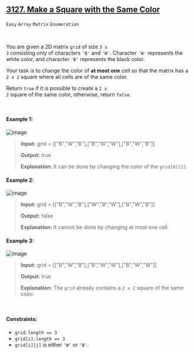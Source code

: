 ## [3127. Make a Square with the Same Color](https://leetcode.com/problems/make-a-square-with-the-same-color)

<code>Easy</code> <code>Array</code> <code>Matrix</code> <code>Enumeration</code>

<br>

You are given a 2D matrix <code>grid</code> of size <code>3 x 3</code> consisting only of characters <code>'B'</code> and <code>'W'</code>. Character <code>'W'</code> represents the white color, and character <code>'B'</code> represents the black color.

Your task is to change the color of __at most one__ cell so that the matrix has a <code>2 x 2</code> square where all cells are of the same color.

Return <code>true</code> if it is possible to create a <code>2 x 2</code> square of the same color, otherwise, return <code>false</code>.

<br>

#### Example 1:

![image](https://github.com/LucasGPrudente/leetcode-problems/assets/165199182/2af0c9ca-4719-4ecb-8b21-863428df1abd)

> __Input:__ grid = [["B","W","B"],["B","W","W"],["B","W","B"]]
> 
> __Output:__ true
> 
> __Explanation:__ It can be done by changing the color of the <code>grid[0][2]</code>.

#### Example 2:

![image](https://github.com/LucasGPrudente/leetcode-problems/assets/165199182/4d7240e2-09ff-4b89-b12d-7aacc8f80522)

> __Input:__ grid = [["B","W","B"],["W","B","W"],["B","W","B"]]
> 
> __Output:__ false
> 
> __Explanation:__ It cannot be done by changing at most one cell.

#### Example 3:

![image](https://github.com/LucasGPrudente/leetcode-problems/assets/165199182/a8e6aeb5-6a6f-4cfd-a8b1-31faf3e7a266)

> __Input:__ grid = [["B","W","B"],["B","W","W"],["B","W","W"]]
> 
> __Output:__ true
> 
> __Explanation:__ The <code>grid</code> already contains a <code>2 x 2</code> square of the same color.

<br>

#### Constraints:

- <code>grid.length == 3</code>
- <code>grid[i].length == 3</code>
- <code>grid[i][j]</code> is either <code>'W'</code> or <code>'B'</code>.
